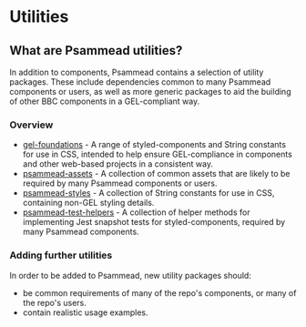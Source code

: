 # Utilities

## What are Psammead utilities?
In addition to components, Psammead contains a selection of utility packages. These include dependencies common to many Psammead components or users, as well as more generic packages to aid the building of other BBC components in a GEL-compliant way.

### Overview
* [gel-foundations](./gel-foundations) - A range of styled-components and String constants for use in CSS, intended to help ensure GEL-compliance in components and other web-based projects in a consistent way.
* [psammead-assets](./psammead-assets) - A collection of common assets that are likely to be required by many Psammead components or users.
* [psammead-styles](./psammead-styles) - A collection of String constants for use in CSS, containing non-GEL styling details.
* [psammead-test-helpers](./psammead-test-helpers) - A collection of helper methods for implementing Jest snapshot tests for styled-components, required by many Psammead components.

### Adding further utilities
In order to be added to Psammead, new utility packages should:
* be common requirements of many of the repo's components, or many of the repo's users.
* contain realistic usage examples.
